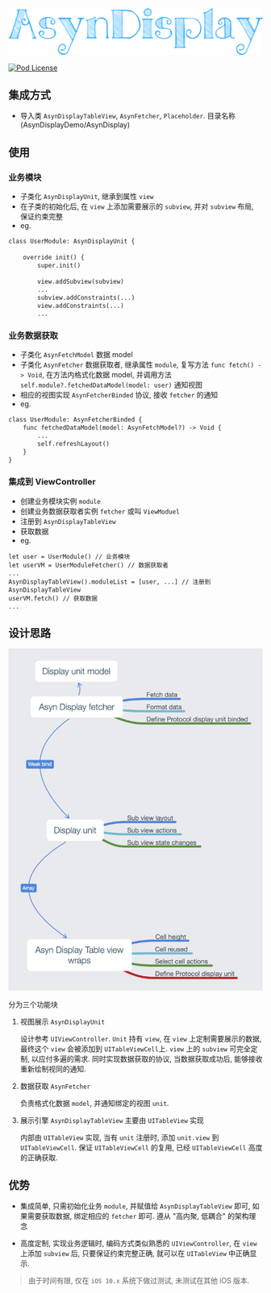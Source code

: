 <p align="center" >
  <img src="https://github.com/loohawe/AsynDisplayDemo/blob/master/AsynDisplay.png" alt="AsynDisplayDemo" title="AsynDisplayDemo">
</p>

[![Pod License](http://img.shields.io/cocoapods/l/SDWebImage.svg?style=flat)](https://www.apache.org/licenses/LICENSE-2.0.html)

## 集成方式

- 导入类 `AsynDisplayTableView`, `AsynFetcher`, `Placeholder`. 目录名称(AsynDisplayDemo/AsynDisplay)

## 使用

### 业务模块
- 子类化 `AsynDisplayUnit`, 继承到属性 `view`
- 在子类的初始化后, 在 `view` 上添加需要展示的 `subview`, 并对 `subview` 布局, 保证约束完整
- eg.
```
class UserModule: AsynDisplayUnit {
    
    override init() {
        super.init()
        
        view.addSubview(subview)
        ...
        subview.addConstraints(...)
        view.addConstraints(...)
        ...
```

### 业务数据获取
- 子类化 `AsynFetchModel` 数据 model 
- 子类化 `AsynFetcher` 数据获取者, 继承属性 `module`, 复写方法 `func fetch() -> Void`, 在方法内格式化数据 model, 并调用方法 `self.module?.fetchedDataModel(model: user)` 通知视图
- 相应的视图实现 `AsynFetcherBinded` 协议, 接收 `fetcher` 的通知
- eg.
```
class UserModule: AsynFetcherBinded {
	func fetchedDataModel(model: AsynFetchModel?) -> Void {
		...
		self.refreshLayout()
	}
}
```

### 集成到 ViewController
- 创建业务模块实例 `module`
- 创建业务数据获取者实例 `fetcher` 或叫 `ViewModuel`
- 注册到 `AsynDisplayTableView`
- 获取数据
- eg.
```
let user = UserModule() // 业务模块
let userVM = UserModuleFetcher() // 数据获取者
...
AsynDisplayTableView().moduleList = [user, ...] // 注册到 AsynDisplayTableView
userVM.fetch() // 获取数据
...
```

## 设计思路

<p align="center" >
  <img src="https://github.com/loohawe/AsynDisplayDemo/blob/master/design_structure.jpg" alt="AsynDisplayDemo" title="AsynDisplayDemo">
</p>

分为三个功能块
1. 视图展示 `AsynDisplayUnit`

	设计参考 `UIViewController`. `Unit` 持有 `view`, 在 `view` 上定制需要展示的数据, 最终这个 `view` 会被添加到 `UITableViewCell`上. `view` 上的 `subview` 可完全定制, 以应付多遍的需求. 同时实现数据获取的协议, 当数据获取成功后, 能够接收重新绘制视同的通知.

2. 数据获取 `AsynFetcher`
	
	负责格式化数据 `model`, 并通知绑定的视图 `unit`.

3. 展示引擎 `AsynDisplayTableView` 主要由 `UITableView` 实现
	
	内部由 `UITableView` 实现, 当有 `unit` 注册时, 添加 `unit.view` 到 `UITableViewCell`. 保证 `UITableViewCell` 的复用, 已经 `UITableViewCell` 高度的正确获取.

## 优势

- 集成简单, 只需初始化业务 `module`, 并赋值给 `AsynDisplayTableView` 即可, 如果需要获取数据, 绑定相应的 `fetcher` 即可. 遵从 "高内聚, 低耦合" 的架构理念

- 高度定制, 实现业务逻辑时, 编码方式类似熟悉的 `UIViewController`, 在 `view`上添加 `subview` 后, 只要保证约束完整正确, 就可以在 `UITableView` 中正确显示.

> 由于时间有限, 仅在 `iOS 10.x` 系统下做过测试, 未测试在其他 iOS 版本. 
